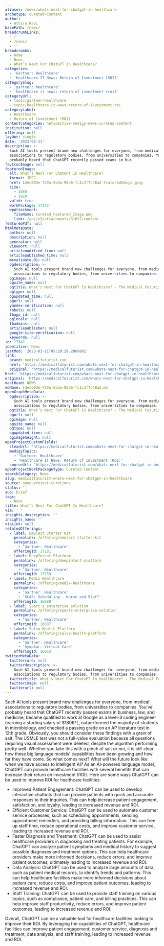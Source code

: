 ```yaml
---
aliases: /news/whats-next-for-chatgpt-in-healthcare
archetype: curated-content
author:
  - Athira Ravi
basePath: /news/
breadcrumbLinks:
  - /
  - /news/
  - ''
breadcrumbs:
  - Home
  - News
  - What’s Next For ChatGPT In Healthcare?
categories:
  - 'Gartner: Healthcare'
  - 'Healthcare IT News: Return of Investment (ROI)'
categorySlug:
  - 'gartner: healthcare'
  - 'healthcare it news: return of investment (roi)'
categoryUrl:
  - topic/gartner-healthcare
  - topic/healthcare-it-news-return-of-investment-roi
categoryLabel:
  - Healthcare
  - Return of Investment (ROI)
contentCategories: netspective-medigy-news-curated-content
institution: null
offering: null
layOut: single
date: '2023-03-11'
description: >-
  Such AI tools present brand new challenges for everyone, from medical
  associations to regulatory bodies, from universities to companies. You've
  probably heard that ChatGPT recently passed exams in bus
favIconImage: null
featuredImage:
  alt: What’s Next For ChatGPT In Healthcare?
  format: JPEG
  href: 1dec603e-729a-5bda-95a6-fc1c3f7c48a2-featuredImage.jpeg
  size:
    - 1080
    - 1920
  valid: true
  workPackage: 17342
  wpAttachment:
    fileName: Curated_Featured_Image.png
    link: /api/v3/attachments/31697/content
featuredPdf: null
htmlMetaData:
  author: null
  description: null
  generator: null
  viewport: null
  articlemodified_time: null
  articlepublished_time: null
  msvalidate.01: null
  ogdescription: >-
    Such AI tools present brand new challenges for everyone, from medical
    associations to regulatory bodies, from universities to companies.
  ogimage: null
  ogsite_name: null
  ogtitle: What’s Next For ChatGPT In Healthcare? - The Medical Futurist
  ogtype: null
  ogupdated_time: null
  ogurl: null
  yandex-verification: null
  robots: null
  fbapp_id: null
  oglocale: null
  fbadmins: null
  articlepublisher: null
  google-site-verification: null
  keywords: null
id: 17342
identifier: News
lastMod: '2023-03-11T09:28:29.286080Z'
link:
  brand: medicalfuturist.com
  href: 'https://medicalfuturist.com/whats-next-for-chatgpt-in-healthcare/'
  original: 'https://medicalfuturist.com/whats-next-for-chatgpt-in-healthcare/'
href: 'https://medicalfuturist.com/whats-next-for-chatgpt-in-healthcare/'
original: 'https://medicalfuturist.com/whats-next-for-chatgpt-in-healthcare/'
mastHead: NEWS
mdName: 1dec603e-729a-5bda-95a6-fc1c3f7c48a2.md
openGraphMetaData:
  ogdescription: >-
    Such AI tools present brand new challenges for everyone, from medical
    associations to regulatory bodies, from universities to companies.
  ogtitle: What’s Next For ChatGPT In Healthcare? - The Medical Futurist
  ogurl: null
  ogimage: null
  ogsite_name: null
  ogtype: null
  ogupdated_time: null
  ogimageheight: null
openProjectCustomFields:
  cleanUrl: 'https://medicalfuturist.com/whats-next-for-chatgpt-in-healthcare/'
  medigyTopics:
    - 'Gartner: Healthcare'
    - 'Healthcare IT News: Return of Investment (ROI)'
  sourceUrl: 'https://medicalfuturist.com/whats-next-for-chatgpt-in-healthcare/'
openProjectWorkPackageType: Curated Content
searchCategory: News
slug: medicalfuturist-whats-next-for-chatgpt-in-healthcare
source: open-project-curations
status: ''
sub: brief
tags:
  - News
title: What’s Next For ChatGPT In Healthcare?
via: ' '
insights_description: ''
insights_name: ''
viaLink: null
relatedOfferings:
  - label: Emulait Starter Kit
    permalink: /offering/emulait-starter-kit
    categories:
      - 'Gartner: Healthcare'
    offeringId: 17281
  - label: DeepIntent Platform
    permalink: /offering/deepintent-platform
    categories:
      - 'Gartner: Healthcare'
    offeringId: 17259
  - label: Medix Healthcare
    permalink: /offering/medix-healthcare
    categories:
      - 'Gartner: Healthcare'
      - 'KLAS: Scheduling - Nurse and Staff'
    offeringId: 16888
  - label: Spect's enterprise solution
    permalink: /offering/spects-enterprise-solution
    categories:
      - 'Gartner: Healthcare'
    offeringId: 16087
  - label: Salvo Health Platform
    permalink: /offering/salvo-health-platform
    categories:
      - 'Gartner: Healthcare'
      - 'Symplur: Virtual Care'
    offeringId: 16063
twitterMetaData:
  twittercard: null
  twitterdescription: >-
    Such AI tools present brand new challenges for everyone, from medical
    associations to regulatory bodies, from universities to companies.
  twittertitle: What’s Next For ChatGPT In Healthcare? - The Medical Futurist
  twitterimage: null
  twitterurl: null
---
```

<p>Such AI tools present brand new challenges for everyone, from medical associations to regulatory bodies, from universities to companies. You've probably heard that ChatGPT recently passed exams in business, law, and medicine, became qualified to work at Google as a level-3 coding engineer (earning a starting salary of $180K! ), outperformed the majority of students in microbiology, and checked a passing grade on an AP literature test in 12th grade. Obviously, you should consider these findings with a grain of salt. The USMLE test was not a full-value evaluation because all questions requiring visual assessment were deleted, despite the algorithm performing pretty well. Whether you take this with a pinch of salt or not, it is still clear how these big language models' capabilities have been growing and how far they have come. So what comes next? What will the future look like when we have access to intelligent AI? As an AI-powered language model, ChatGPT can provide healthcare facilities with several benefits that can increase their return on investment (ROI). Here are some ways ChatGPT can be used to improve ROI for healthcare facilities:</p><ul><li>Improved Patient Engagement: ChatGPT can be used to develop interactive chatbots that can provide patients with quick and accurate responses to their inquiries. This can help increase patient engagement, satisfaction, and loyalty, leading to increased revenue and ROI.</li><li>Efficient Customer Service: ChatGPT can be used to automate customer service processes, such as scheduling appointments, sending appointment reminders, and providing billing information. This can free up staff time, reduce operational costs, and improve customer service, leading to increased revenue and ROI.</li><li>Faster Diagnosis and Treatment: ChatGPT can be used to assist healthcare providers in diagnosing and treating patients. For example, ChatGPT can analyze patient symptoms and medical history to suggest possible diagnoses and treatment options. This can help healthcare providers make more informed decisions, reduce errors, and improve patient outcomes, ultimately leading to increased revenue and ROI.</li><li>Data Analysis: ChatGPT can be used to analyze large amounts of data, such as patient medical records, to identify trends and patterns. This can help healthcare facilities make more informed decisions about patient care, reduce costs, and improve patient outcomes, leading to increased revenue and ROI.</li><li>Staff Training: ChatGPT can be used to provide staff training on various topics, such as compliance, patient care, and billing practices. This can help improve staff productivity, reduce errors, and improve patient outcomes, leading to increased revenue and ROI.</li></ul><p>Overall, ChatGPT can be a valuable tool for healthcare facilities looking to improve their ROI. By leveraging the capabilities of ChatGPT, healthcare facilities can improve patient engagement, customer service, diagnosis and treatment, data analysis, and staff training, leading to increased revenue and ROI.</p>